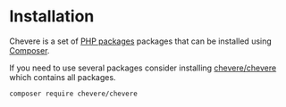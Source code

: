 # Installation

Chevere is a set of [PHP packages](https://packagist.org/packages/chevere/) packages that can be installed using [Composer](https://getcomposer.org/).

If you need to use several packages consider installing [chevere/chevere](https://github.com/chevere/chevere) which contains all packages.

```sh
composer require chevere/chevere
```
